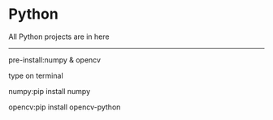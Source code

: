 # Python
All Python projects are in here

---
pre-install:numpy & opencv

type on terminal

numpy:pip install numpy

opencv:pip install opencv-python
